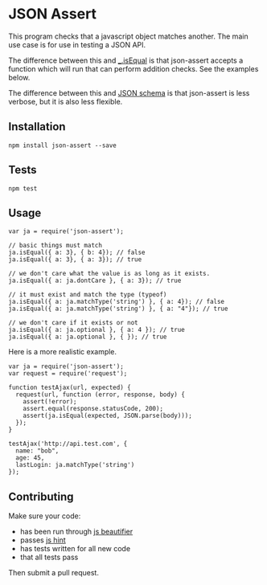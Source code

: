 JSON Assert
===========

This program checks that a javascript object matches another. The main use case is for use in testing a JSON API.

The difference between this and [_.isEqual](http://underscorejs.org/#isEqual) is that json-assert accepts a function which will run that can perform addition checks. See the examples below.

The difference between this and [JSON schema](http://json-schema.org/) is that json-assert is less verbose, but it is also less flexible.


## Installation


    npm install json-assert --save


## Tests


    npm test


## Usage


    var ja = require('json-assert');

    // basic things must match
    ja.isEqual({ a: 3}, { b: 4}); // false
    ja.isEqual({ a: 3}, { a: 3}); // true

    // we don't care what the value is as long as it exists.
    ja.isEqual({ a: ja.dontCare }, { a: 3}); // true

    // it must exist and match the type (typeof)
    ja.isEqual({ a: ja.matchType('string') }, { a: 4}); // false
    ja.isEqual({ a: ja.matchType('string') }, { a: "4"}); // true

    // we don't care if it exists or not
    ja.isEqual({ a: ja.optional }, { a: 4 }); // true
    ja.isEqual({ a: ja.optional }, { }); // true


Here is a more realistic example.


    var ja = require('json-assert');
    var request = require('request');

    function testAjax(url, expected) {
      request(url, function (error, response, body) {
        assert(!error);
        assert.equal(response.statusCode, 200);
        assert(ja.isEqual(expected, JSON.parse(body)));
      });
    }

    testAjax('http://api.test.com', {
      name: "bob",
      age: 45,
      lastLogin: ja.matchType('string')
    });


## Contributing

Make sure your code:

- has been run through [js beautifier](http://jsbeautifier.org/)
- passes [js hint](http://jshint.com/)
- has tests written for all new code
- that all tests pass

Then submit a pull request.
